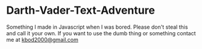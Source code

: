 Darth-Vader-Text-Adventure
==========================

Something I made in Javascript when I was bored.
Please don't steal this and call it your own. If you want to use the dumb thing or something contact me at kbod2000@gmail.com
